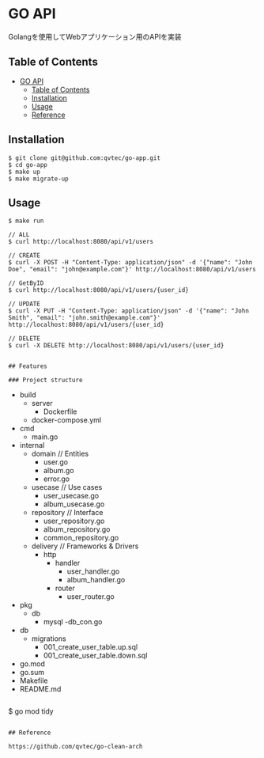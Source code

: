 # GO API

Golangを使用してWebアプリケーション用のAPIを実装

## Table of Contents

- [GO API](#go-api)
  - [Table of Contents](#table-of-contents)
  - [Installation](#installation)
  - [Usage](#usage)
  - [Reference](#reference)

## Installation

```
$ git clone git@github.com:qvtec/go-app.git
$ cd go-app
$ make up
$ make migrate-up
```

## Usage

```
$ make run

// ALL
$ curl http://localhost:8080/api/v1/users

// CREATE
$ curl -X POST -H "Content-Type: application/json" -d '{"name": "John Doe", "email": "john@example.com"}' http://localhost:8080/api/v1/users

// GetByID
$ curl http://localhost:8080/api/v1/users/{user_id}

// UPDATE
$ curl -X PUT -H "Content-Type: application/json" -d '{"name": "John Smith", "email": "john.smith@example.com"}' http://localhost:8080/api/v1/users/{user_id}

// DELETE
$ curl -X DELETE http://localhost:8080/api/v1/users/{user_id}
```
```

## Features

### Project structure

```
- build
  - server
    - Dockerfile
  - docker-compose.yml
- cmd
  - main.go
- internal
  - domain                      // Entities
    - user.go
    - album.go
    - error.go
  - usecase                     // Use cases
    - user_usecase.go
    - album_usecase.go
  - repository                  // Interface
    - user_repository.go
    - album_repository.go
    - common_repository.go
  - delivery                    // Frameworks & Drivers
    - http
      - handler
        - user_handler.go
        - album_handler.go
      - router
        - user_router.go
- pkg
  - db
    - mysql
      -db_con.go
- db
  - migrations
      - 001_create_user_table.up.sql
      - 001_create_user_table.down.sql
- go.mod
- go.sum
- Makefile
- README.md
```

```
$ go mod tidy
```

## Reference

https://github.com/qvtec/go-clean-arch